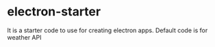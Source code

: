 # electron-starter
It is a starter code to use for creating electron apps.
Default code is for weather API
